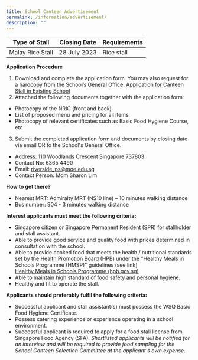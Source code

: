 ```yaml
---
title: School Canteen Advertisement
permalink: /information/advertisement/
description: ""
---
```

| Type of Stall | Closing Date | Requirements |
| -------- | -------- | -------- |
| Malay Rice Stall | 28 July 2023 | Rice stall|

**Application Procedure**

1. Download and complete the application form. You may also request for a hardcopy from the School’s General Office.
[Application for Canteen Stall in Existing School]()
2. Attached the following documents together with the application form:
* Photocopy of the NRIC (front and back)
* List of proposed menu and pricing for all items
* Photocopy of relevant certificates such as Basic Food Hygiene Course, etc
3. Submit the completed application form and documents by closing date via email OR to the School's General Office.
* Address: 110 Woodlands Crescent Singapore 737803 
* Contact No: 6365 4490
* Email: riverside_ps@moe.edu.sg
* Contact Person: Mdm Sharon Lim 

**How to get there?**
* Nearest MRT: Admiralty MRT (NS10 line) – 10 minutes walking distance
* Bus number: 904 - 3 minutes walking distance

**Interest applicants must meet the following criteria:**
* Singapore citizen or Singapore Permanent Resident (SPR) for stallholder and stall assistant.
* Able to provide good service and quality food with prices determined in consultation with the school.
* Able to provide cooked food that meets the health / nutritional standards set by the Health Promotion Board (HPB) under the "Healthy Meals in Schools Programme (HMSP)" guidelines (see link]  
[Healthy Meals in Schools Programme (hpb.gov.sg)](https://www.hpb.gov.sg/schools/school-programmes/healthy-meals-in-schools-programme)
* Able to maintain high standard of food safety and personal hygiene.
* Healthy and fit to operate the stall.

**Applicants should preferably fulfil the following criteria:**
* Successful applicant and stall assistant(s) must possess the WSQ Basic Food Hygiene Certificate.
* Possess catering experience or experience operating in a school environment.
* Successful applicant is required to apply for a food stall license from Singapore Food Agency (SFA).
*Shortlisted applicants will be notified for an interview and will be required to provide food sampling for the School Canteen Selection Committee at the applicant's own expense.*